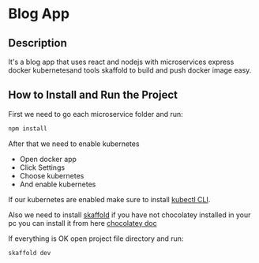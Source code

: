 # Blog App

## Description

It's a blog app that uses react and nodejs with microservices express docker kubernetesand tools skaffold to build and push docker image easy.

## How to Install and Run the Project

First we need to go each microservice folder and run:

```bash
npm install
```

After that we need to enable kubernetes

- Open docker app
- Click Settings
- Choose kubernetes
- And enable kubernetes

If our kubernetes are enabled make sure to install [kubectl CLI](https://kubernetes.io/docs/tasks/tools/).

Also we need to install [skaffold](https://skaffold.dev/docs/install/) if you have not chocolatey installed in your pc you can install it from here [chocolatey doc](https://chocolatey.org/install)

If everything is OK open project file directory and run:

```bash
skaffold dev
```
